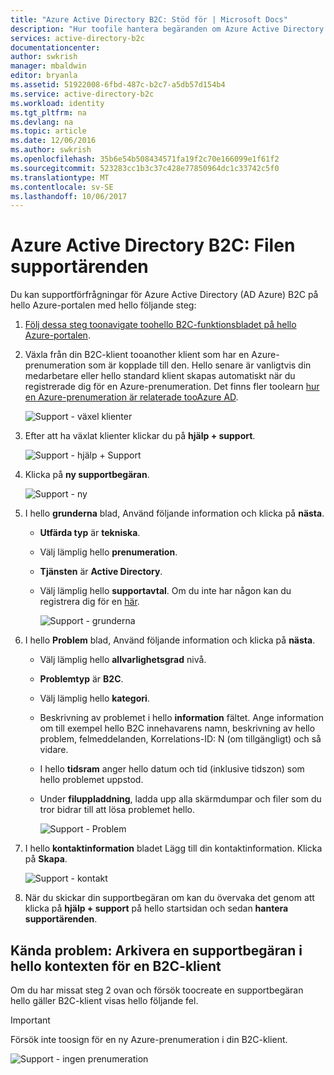 ```yaml
---
title: "Azure Active Directory B2C: Stöd för | Microsoft Docs"
description: "Hur toofile hantera begäranden om Azure Active Directory B2C"
services: active-directory-b2c
documentationcenter: 
author: swkrish
manager: mbaldwin
editor: bryanla
ms.assetid: 51922008-6fbd-487c-b2c7-a5db57d154b4
ms.service: active-directory-b2c
ms.workload: identity
ms.tgt_pltfrm: na
ms.devlang: na
ms.topic: article
ms.date: 12/06/2016
ms.author: swkrish
ms.openlocfilehash: 35b6e54b508434571fa19f2c70e166099e1f61f2
ms.sourcegitcommit: 523283cc1b3c37c428e77850964dc1c33742c5f0
ms.translationtype: MT
ms.contentlocale: sv-SE
ms.lasthandoff: 10/06/2017
---
```

# <a name="azure-active-directory-b2c-file-support-requests"></a>Azure Active Directory B2C: Filen supportärenden
Du kan supportförfrågningar för Azure Active Directory (AD Azure) B2C på hello Azure-portalen med hello följande steg:

1. [Följ dessa steg toonavigate toohello B2C-funktionsbladet på hello Azure-portalen](active-directory-b2c-app-registration.md#navigate-to-b2c-settings).
2. Växla från din B2C-klient tooanother klient som har en Azure-prenumeration som är kopplade till den. Hello senare är vanligtvis din medarbetare eller hello standard klient skapas automatiskt när du registrerade dig för en Azure-prenumeration. Det finns fler toolearn [hur en Azure-prenumeration är relaterade tooAzure AD](../active-directory/active-directory-how-subscriptions-associated-directory.md).
   
    ![Support - växel klienter](./media/active-directory-b2c-support/support-switch-dir.png)
3. Efter att ha växlat klienter klickar du på **hjälp + support**.
   
    ![Support - hjälp + Support](./media/active-directory-b2c-support/support-support.png)
4. Klicka på **ny supportbegäran**.
   
    ![Support - ny](./media/active-directory-b2c-support/support-new.png)
5. I hello **grunderna** blad, Använd följande information och klicka på **nästa**.
   
   * **Utfärda typ** är **tekniska**.
   * Välj lämplig hello **prenumeration**.
   * **Tjänsten** är **Active Directory**.
   * Välj lämplig hello **supportavtal**. Om du inte har någon kan du registrera dig för en [här](https://azure.microsoft.com/en-us/support/plans/).
     
     ![Support - grunderna](./media/active-directory-b2c-support/support-basics.png)
6. I hello **Problem** blad, Använd följande information och klicka på **nästa**.
   
   * Välj lämplig hello **allvarlighetsgrad** nivå.
   * **Problemtyp** är **B2C**.
   * Välj lämplig hello **kategori**.
   * Beskrivning av problemet i hello **information** fältet. Ange information om till exempel hello B2C innehavarens namn, beskrivning av hello problem, felmeddelanden, Korrelations-ID: N (om tillgängligt) och så vidare.
   * I hello **tidsram** anger hello datum och tid (inklusive tidszon) som hello problemet uppstod.
   * Under **filuppladdning**, ladda upp alla skärmdumpar och filer som du tror bidrar till att lösa problemet hello.
     
     ![Support - Problem](./media/active-directory-b2c-support/support-problem.png)
7. I hello **kontaktinformation** bladet Lägg till din kontaktinformation. Klicka på **Skapa**.
   
    ![Support - kontakt](./media/active-directory-b2c-support/support-contact.png)
8. När du skickar din supportbegäran om kan du övervaka det genom att klicka på **hjälp + support** på hello startsidan och sedan **hantera supportärenden**.

## <a name="known-issue-filing-a-support-request-in-hello-context-of-a-b2c-tenant"></a>Kända problem: Arkivera en supportbegäran i hello kontexten för en B2C-klient
Om du har missat steg 2 ovan och försök toocreate en supportbegäran hello gäller B2C-klient visas hello följande fel.

> [!IMPORTANT]
> Försök inte toosign för en ny Azure-prenumeration i din B2C-klient.  
> 
> 

![Support - ingen prenumeration](./media/active-directory-b2c-support/support-no-sub.png)

